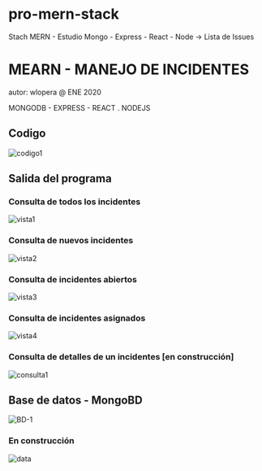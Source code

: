 # pro-mern-stack
Stach MERN - Estudio  Mongo - Express - React - Node -> Lista de Issues

# MEARN - MANEJO DE INCIDENTES
autor: wlopera      @ ENE 2020

MONGODB - EXPRESS - REACT . NODEJS

## Codigo

![codigo1](https://user-images.githubusercontent.com/7141537/72363949-b3b92780-36c3-11ea-97c0-f5e6d59e3a5a.PNG)

## Salida del programa

### Consulta de todos los incidentes

![vista1](https://user-images.githubusercontent.com/7141537/72363942-b3209100-36c3-11ea-8564-916d7dee3375.PNG)

### Consulta de nuevos incidentes

![vista2](https://user-images.githubusercontent.com/7141537/72363943-b3209100-36c3-11ea-8f23-393f4f7ccd9d.PNG)

### Consulta de incidentes abiertos
![vista3](https://user-images.githubusercontent.com/7141537/72363944-b3b92780-36c3-11ea-8d65-c6e436ec5257.PNG)

### Consulta de incidentes asignados
![vista4](https://user-images.githubusercontent.com/7141537/72363946-b3b92780-36c3-11ea-8304-eeb0a91c65f7.PNG)

### Consulta de detalles de un incidentes [en construcción]
![consulta1](https://user-images.githubusercontent.com/7141537/72363948-b3b92780-36c3-11ea-809d-8fa8f706a491.PNG)

## Base de datos - MongoBD

![BD-1](https://user-images.githubusercontent.com/7141537/72363941-b3209100-36c3-11ea-8dc6-86a802063a10.PNG)

### En construcción 

![data](https://user-images.githubusercontent.com/7141537/48297627-294fb500-e47b-11e8-9d9c-4b184aefd012.png)
